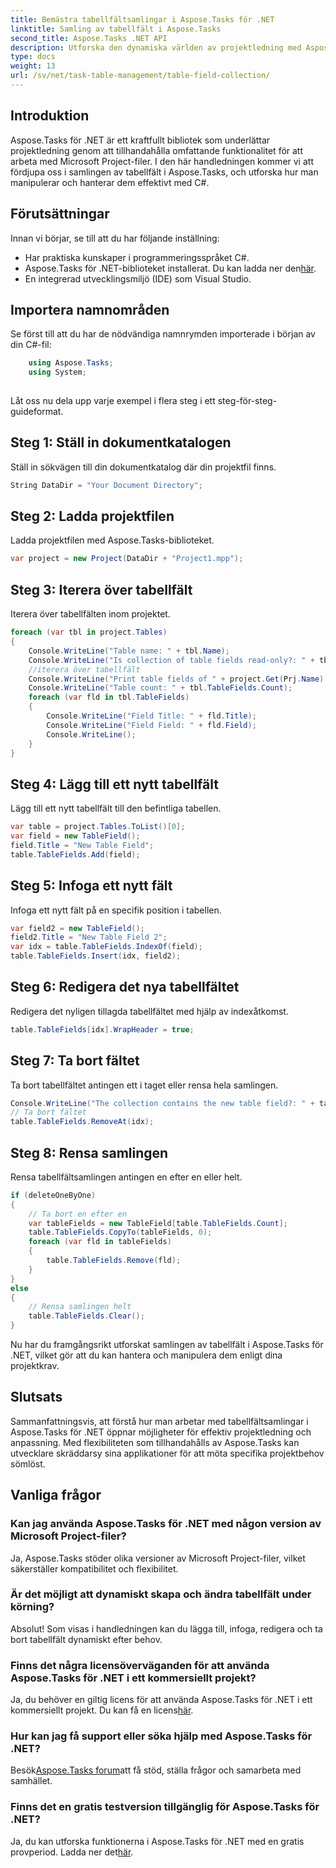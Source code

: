 ```yaml
---
title: Bemästra tabellfältsamlingar i Aspose.Tasks för .NET
linktitle: Samling av tabellfält i Aspose.Tasks
second_title: Aspose.Tasks .NET API
description: Utforska den dynamiska världen av projektledning med Aspose.Tasks för .NET. Lär dig hur du manipulerar tabellfältsamlingar för en skräddarsydd projektupplevelse.
type: docs
weight: 13
url: /sv/net/task-table-management/table-field-collection/
---
```

## Introduktion
Aspose.Tasks för .NET är ett kraftfullt bibliotek som underlättar projektledning genom att tillhandahålla omfattande funktionalitet för att arbeta med Microsoft Project-filer. I den här handledningen kommer vi att fördjupa oss i samlingen av tabellfält i Aspose.Tasks, och utforska hur man manipulerar och hanterar dem effektivt med C#.
## Förutsättningar
Innan vi börjar, se till att du har följande inställning:
- Har praktiska kunskaper i programmeringsspråket C#.
-  Aspose.Tasks för .NET-biblioteket installerat. Du kan ladda ner den[här](https://releases.aspose.com/tasks/net/).
- En integrerad utvecklingsmiljö (IDE) som Visual Studio.
## Importera namnområden
Se först till att du har de nödvändiga namnrymden importerade i början av din C#-fil:
```csharp
    using Aspose.Tasks;
    using System;
    
```
Låt oss nu dela upp varje exempel i flera steg i ett steg-för-steg-guideformat.
## Steg 1: Ställ in dokumentkatalogen
Ställ in sökvägen till din dokumentkatalog där din projektfil finns.
```csharp
String DataDir = "Your Document Directory";
```
## Steg 2: Ladda projektfilen
Ladda projektfilen med Aspose.Tasks-biblioteket.
```csharp
var project = new Project(DataDir + "Project1.mpp");
```
## Steg 3: Iterera över tabellfält
Iterera över tabellfälten inom projektet.
```csharp
foreach (var tbl in project.Tables)
{
    Console.WriteLine("Table name: " + tbl.Name);
    Console.WriteLine("Is collection of table fields read-only?: " + tbl.TableFields.IsReadOnly);
    //iterera över tabellfält
    Console.WriteLine("Print table fields of " + project.Get(Prj.Name) + " project.");
    Console.WriteLine("Table count: " + tbl.TableFields.Count);
    foreach (var fld in tbl.TableFields)
    {
        Console.WriteLine("Field Title: " + fld.Title);
        Console.WriteLine("Field Field: " + fld.Field);
        Console.WriteLine();
    }
}
```
## Steg 4: Lägg till ett nytt tabellfält
Lägg till ett nytt tabellfält till den befintliga tabellen.
```csharp
var table = project.Tables.ToList()[0];
var field = new TableField();
field.Title = "New Table Field";
table.TableFields.Add(field);
```
## Steg 5: Infoga ett nytt fält
Infoga ett nytt fält på en specifik position i tabellen.
```csharp
var field2 = new TableField();
field2.Title = "New Table Field 2";
var idx = table.TableFields.IndexOf(field);
table.TableFields.Insert(idx, field2);
```
## Steg 6: Redigera det nya tabellfältet
Redigera det nyligen tillagda tabellfältet med hjälp av indexåtkomst.
```csharp
table.TableFields[idx].WrapHeader = true;
```
## Steg 7: Ta bort fältet
Ta bort tabellfältet antingen ett i taget eller rensa hela samlingen.
```csharp
Console.WriteLine("The collection contains the new table field?: " + table.TableFields.Contains(field));
// Ta bort fältet
table.TableFields.RemoveAt(idx);
```
## Steg 8: Rensa samlingen
Rensa tabellfältsamlingen antingen en efter en eller helt.
```csharp
if (deleteOneByOne)
{
    // Ta bort en efter en
    var tableFields = new TableField[table.TableFields.Count];
    table.TableFields.CopyTo(tableFields, 0);
    foreach (var fld in tableFields)
    {
        table.TableFields.Remove(fld);
    }
}
else
{
    // Rensa samlingen helt
    table.TableFields.Clear();
}
```
Nu har du framgångsrikt utforskat samlingen av tabellfält i Aspose.Tasks för .NET, vilket gör att du kan hantera och manipulera dem enligt dina projektkrav.
## Slutsats
Sammanfattningsvis, att förstå hur man arbetar med tabellfältsamlingar i Aspose.Tasks för .NET öppnar möjligheter för effektiv projektledning och anpassning. Med flexibiliteten som tillhandahålls av Aspose.Tasks kan utvecklare skräddarsy sina applikationer för att möta specifika projektbehov sömlöst.
## Vanliga frågor
### Kan jag använda Aspose.Tasks för .NET med någon version av Microsoft Project-filer?
Ja, Aspose.Tasks stöder olika versioner av Microsoft Project-filer, vilket säkerställer kompatibilitet och flexibilitet.
### Är det möjligt att dynamiskt skapa och ändra tabellfält under körning?
Absolut! Som visas i handledningen kan du lägga till, infoga, redigera och ta bort tabellfält dynamiskt efter behov.
### Finns det några licensöverväganden för att använda Aspose.Tasks för .NET i ett kommersiellt projekt?
 Ja, du behöver en giltig licens för att använda Aspose.Tasks för .NET i ett kommersiellt projekt. Du kan få en licens[här](https://purchase.aspose.com/buy).
### Hur kan jag få support eller söka hjälp med Aspose.Tasks för .NET?
 Besök[Aspose.Tasks forum](https://forum.aspose.com/c/tasks/15)att få stöd, ställa frågor och samarbeta med samhället.
### Finns det en gratis testversion tillgänglig för Aspose.Tasks för .NET?
 Ja, du kan utforska funktionerna i Aspose.Tasks för .NET med en gratis provperiod. Ladda ner det[här](https://releases.aspose.com/).